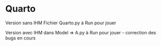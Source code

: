 # Quarto
Version sans IHM
Fichier Quarto.py à Run pour jouer

Version avec IHM dans Model => A.py à Run pour jouer
    - correction des bugs en cours

